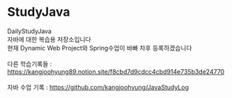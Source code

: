 # StudyJava
DailyStudyJava<br>
자바에 대한 복습용 저장소입니다<br>
현재 Dynamic Web Project와 Spring수업이 바빠 차후 등록하겠습니다<br>
<br>
다른 학습기록들 : https://kangjoohyung89.notion.site/f8cbd7d9cdcc4cbd914e735b3de24770 <br>
<br>
자바 수업 기록 : https://github.com/kangjoohyung/JavaStudyLog 
